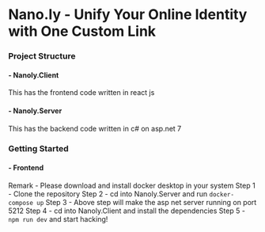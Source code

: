 # Nano.ly - Unify Your Online Identity with One Custom Link

### Project Structure

#### - Nanoly.Client
This has the frontend code written in react js

#### - Nanoly.Server
This has the backend code written in c# on asp.net 7

### Getting Started

#### - Frontend
Remark - Please download and install docker desktop in your system
Step 1 - Clone the repository
Step 2 - cd into Nanoly.Server and run `docker-compose up`
Step 3 - Above step will make the asp net server running on port 5212
Step 4 - cd into Nanoly.Client and install the dependencies
Step 5 - `npm run dev` and start hacking! 
